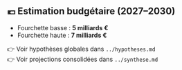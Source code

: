 ## 💶 Estimation budgétaire (2027–2030)

- Fourchette basse : **5 milliards €**
- Fourchette haute : **7 milliards €**

👉 Voir hypothèses globales dans `../hypotheses.md`  
👉 Voir projections consolidées dans `../synthese.md`
